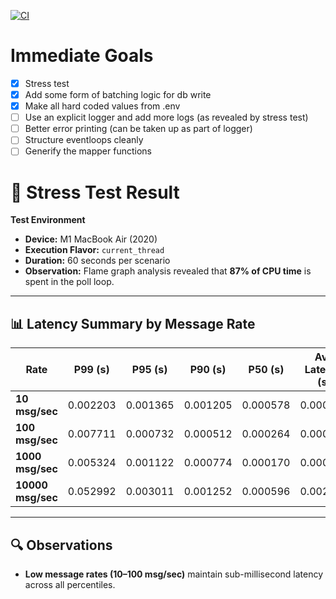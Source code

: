 [![CI](https://github.com/fa993/mqtt-sql-connector/actions/workflows/rust.yml/badge.svg)](https://github.com/fa993/mqtt-sql-connector/actions/workflows/rust.yml)

# Immediate Goals

- [x] Stress test
- [x] Add some form of batching logic for db write
- [x] Make all hard coded values from .env
- [ ] Use an explicit logger and add more logs (as revealed by stress test)
- [ ] Better error printing (can be taken up as part of logger)
- [ ] Structure eventloops cleanly
- [ ] Generify the mapper functions

# 🧪 Stress Test Result

**Test Environment**

- **Device:** M1 MacBook Air (2020)  
- **Execution Flavor:** `current_thread`  
- **Duration:** 60 seconds per scenario  
- **Observation:** Flame graph analysis revealed that **87% of CPU time** is spent in the poll loop.

---

## 📊 Latency Summary by Message Rate

| Rate          | P99 (s)       | P95 (s)       | P90 (s)       | P50 (s)   | Avg Latency (s)        | Max (s)   | Min (s)   |
|----------------|---------------|---------------|---------------|-----------|------------------------|-----------|-----------|
| **10 msg/sec**    | 0.002203 | 0.001365 | 0.001205 | 0.000578 | 0.000710 | 0.009699 | 0.000175 |
| **100 msg/sec**   | 0.007711 | 0.000732 | 0.000512 | 0.000264 | 0.000536 | 0.056326 | 0.000098 |
| **1000 msg/sec**  | 0.005324 | 0.001122 | 0.000774 | 0.000170 | 0.000503 | 0.062094 | 0.000051 |
| **10000 msg/sec** | 0.052992 | 0.003011 | 0.001252 | 0.000596 | 0.002255 | 0.286005 | 0.000042 |

---

## 🔍 Observations

- **Low message rates (10–100 msg/sec)** maintain sub-millisecond latency across all percentiles.  
